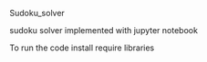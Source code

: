 Sudoku_solver

sudoku solver implemented with jupyter notebook

To run the code
install require libraries
